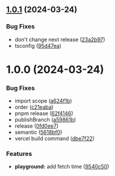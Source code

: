 ## [1.0.1](https://github.com/reslear/dotlottie-player-core/compare/v1.0.0...v1.0.1) (2024-03-24)


### Bug Fixes

* don't change next release ([23a2b97](https://github.com/reslear/dotlottie-player-core/commit/23a2b97fc72b022813d3b8419f7f163a82b4ec5d))
* tsconfig ([95d47ea](https://github.com/reslear/dotlottie-player-core/commit/95d47eaf7c88df514aec0a72e4ce037ebce4b1ef))

# 1.0.0 (2024-03-24)


### Bug Fixes

* import scope ([a624f1b](https://github.com/reslear/dotlottie-player-core/commit/a624f1b65703e1fd1e1ec8ba142cd35a30de10eb))
* order ([c21eaba](https://github.com/reslear/dotlottie-player-core/commit/c21eaba268a23a58f3165efe33a14f8500b73455))
* pnpm release ([62f4146](https://github.com/reslear/dotlottie-player-core/commit/62f41464c014b017f3f86c2c084ee2ceda73d730))
* publishBranch ([a59861b](https://github.com/reslear/dotlottie-player-core/commit/a59861b3379da33e1035acc484ca2fed3256f9a8))
* release ([0fd0ee7](https://github.com/reslear/dotlottie-player-core/commit/0fd0ee7ba64b2c49bc83ba06d18e54d1e1005bd1))
* semantic ([5618bf0](https://github.com/reslear/dotlottie-player-core/commit/5618bf0f6ae0b6ed3bbd67ca6e9ff1819e7b525e))
* vercel build command ([dbe7f22](https://github.com/reslear/dotlottie-player-core/commit/dbe7f223770d00a182f981e18ad079f16e3cf203))


### Features

* **playground:** add fetch time ([9540c50](https://github.com/reslear/dotlottie-player-core/commit/9540c504e2ae3a072221c3b2a0f61c010f754cd5))
